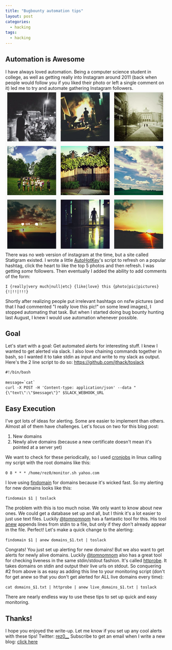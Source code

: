 ```yaml
---
title: "Bugbounty automation tips"
layout: post
categories:
  - hacking
tags:
  - hacking
---
```


## Automation is Awesome
I have always loved automation. Being a computer science student in college, as well as getting really into Instagram around 2011 (back when people would follow you if you liked their photo or left a single comment on it) led me to try and automate gathering Instagram followers. 
<img alt="ig" src="/assets/ig.png" width="500px" />
There was no web version of instagram at the time, but a site called Statigram existed. I wrote a little [AutoHotKey](https://www.autohotkey.com/)'s script to refresh on a popular hashtag, click the heart to like the top 5 photos and then refresh. I was getting _some_ followers. Then eventually I added the ability to add comments of the form: 
```
I {really|very much|null|etc} {like|love} this {photo|pic|pictures}{!|!!|!!!}
```
Shortly after realizing people put irrelevant hashtags on nsfw pictures (and that I had commented "I really love this pic!" on some lewd images), I stopped automating that task. But when I started doing bug bounty hunting last August, I knew I would use automation whenever possible.

## Goal
Let's start with a goal: Get automated alerts for interesting stuff. I knew I wanted to get alerted via slack. I also love chaining commands together in bash, so I wanted it to take stdin as input and write to my slack as output. Here's the 2 line script to do so: https://github.com/jthack/toslack

```
#!/bin/bash

message=`cat`
curl -X POST -H 'Content-type: application/json' --data "{\"text\":\"$message\"}" $SLACK_WEBHOOK_URL
```

## Easy Execution 
I've got lots of ideas for alerting. Some are easier to implement than others. Almost all of them have challenges. Let's focus on two for this blog post:
1. New domains
2. Newly alive domains (because a new certificate doesn't mean it's pointed at a server yet)

We want to check for these periodically, so I used [cronjobs](https://opensource.com/article/17/11/how-use-cron-linux) in linux calling my script with the root domains like this:

`0 8 * * * /home/rez0/monitor.sh yahoo.com`

I love using [findomain](https://github.com/Edu4rdSHL/findomain) for domains because it's wicked fast. So my alerting for new domains looks like this:

`findomain $1 | toslack`

The problem with this is too much noise. We only want to know about new ones. We could get a database set up and all, but I think it's a lot easier to just use text files. Luckily [@tomnomnom](https://twitter.com/TomNomNom) has a fantastic tool for this. His tool [anew](https://github.com/tomnomnom/anew) appends lines from stdin to a file, but only if they don't already appear in the file. Perfect! Let's make a quick change to the alerting:

`findomain $1 | anew domains_$1.txt | toslack`

Congrats! You just set up alerting for new domains! But we also want to get alerts for newly alive domains. Luckily [@tomnomnom](https://twitter.com/TomNomNom) also has a great tool for checking liveness in the same stdin/stdout fashion. It's called [httprobe](https://github.com/tomnomnom/httprobe). It takes domains on stdin and output their live urls on stdout. So conquering #2 from above is as easy as adding this line to your monitoring script (don't for get anew so that you don't get alerted for ALL live domains every time):

`cat domains_$1.txt | httprobe | anew live_domains_$1.txt | toslack`

There are nearly endless way to use these tips to set up quick and easy monitoring. 

## Thanks!
I hope you enjoyed the write-up. Let me know if you set up any cool alerts with these tips!
Twitter: [rez0\_\_](https://twitter.com/rez0__)
Subscribe to get an email when I write a new blog: [click here](http://eepurl.com/c5WVgj)
